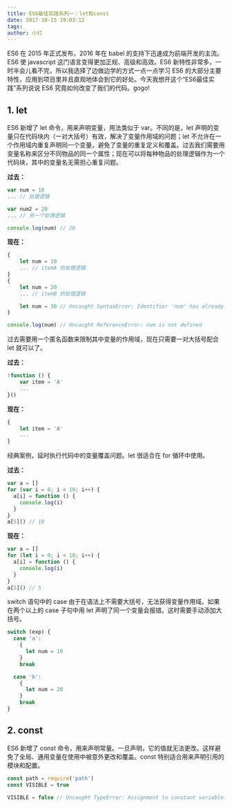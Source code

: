 ```yaml
---
title: ES6最佳实践系列一：let和const
date: 2017-10-15 19:03:12
tags:
author: 小打
---
```


ES6 在 2015 年正式发布，2016 年在 babel 的支持下迅速成为前端开发的主流。ES6 使 javascript 这门语言变得更加正规、高级和高效。ES6 新特性非常多，一时半会儿看不完，所以我选择了边做边学的方式一点一点学习 ES6 的大部分主要特性，应用到项目里并且直观地体会到它的好处。今天我想开这个“ES6最佳实践”系列说说 ES6 究竟如何改变了我们的代码。gogo!

## 1. let

ES6 新增了 let 命令，用来声明变量，用法类似于 var。不同的是，let 声明的变量只在代码块内（一对大括号）有效，解决了变量作用域的问题；let 不允许在一个作用域内重复声明同一个变量，避免了变量的重复定义和覆盖。过去我们需要用变量名称来区分不同物品的同一个属性；现在可以将每种物品的处理逻辑作为一个代码块，其中的变量名无需担心重复问题。

**过去：**

``` js
var num = 10
... // 处理逻辑

var num2 = 20
... // 另一个处理逻辑

console.log(num) // 20
```

**现在：**

``` js
{
    let num = 10
    ... // itemA 的处理逻辑
}
{
    let num = 20
    ... // itemB 的处理逻辑

    let num = 30 // Uncaught SyntaxError: Identifier 'num' has already been declared
}

console.log(num) // Uncaught ReferenceError: num is not defined
```

过去需要用一个匿名函数来限制其中变量的作用域，现在只需要一对大括号配合 let 就可以了。

**过去：**

``` js
!function () {
    var item = 'A'
    ...
}()
```

**现在：**

``` js
{
    let item = 'A'
    ...
}
```

经典案例，延时执行代码中的变量覆盖问题。let 很适合在 for 循环中使用。

**过去：**

``` js
var a = []
for (var i = 0; i < 10; i++) {
  a[i] = function () {
    console.log(i)
  }
}
a[5]() // 10
```

**现在：**

``` js
var a = []
for (let i = 0; i < 10; i++) {
  a[i] = function () {
    console.log(i)
  }
}
a[5]() // 5
```

switch 语句中的 case 由于在语法上不需要大括号，无法获得变量作用域。如果在两个以上的 case 子句中用 let 声明了同一个变量会报错。这时需要手动添加大括号。

``` js
switch (exp) {
  case 'a':
    {
      let num = 10
    }
    break

  case 'b':
    {
      let num = 20
    }
    break
}
```

## 2. const

ES6 新增了 const 命令，用来声明常量。一旦声明，它的值就无法更改。这样避免了全局、通用变量在使用中被意外更改和覆盖。const 特别适合用来声明引用的模块和配置。

``` js
const path = require('path')
const VISIBLE = true

VISIBLE = false // Uncaught TypeError: Assignment to constant variable.
```